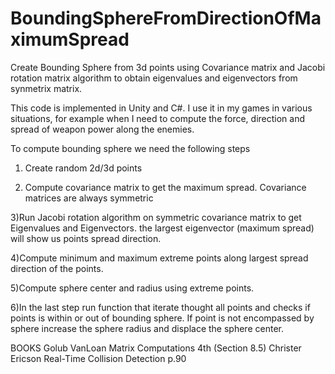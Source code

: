 # BoundingSphereFromDirectionOfMaximumSpread

Create Bounding Sphere from 3d points using Covariance matrix and Jacobi rotation matrix algorithm to obtain eigenvalues and eigenvectors from synmetrix matrix.

This code is implemented in Unity and C#.
I use it in my games in various situations, for example when I need to compute the force, direction and spread of weapon power  along the enemies.

To compute bounding sphere we need the following steps 

1) Create random 2d/3d points

2) Compute covariance matrix to get the maximum spread. Covariance matrices are always symmetric

3)Run Jacobi rotation algorithm on symmetric covariance matrix to get Eigenvalues and Eigenvectors.
the largest eigenvector (maximum spread) will show us points spread direction.

4)Compute minimum and maximum extreme points along largest spread direction of the points.

5)Compute sphere center and radius using extreme points.

6)In the last step run function that iterate thought all points and checks if points is within or out of bounding sphere. 
If point is not encompassed by sphere increase the sphere radius and displace the sphere center.



BOOKS
Golub VanLoan Matrix Computations 4th (Section 8.5)
Christer Ericson Real-Time Collision Detection p.90
